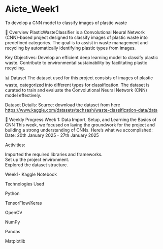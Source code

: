 # Aicte_Week1
To develop a CNN model to classify images of plastic waste










📖 Overview
PlasticWasteClassifier is a Convolutional Neural Network (CNN)-based project designed to classify images of plastic waste into predefined categories. The goal is to assist in waste management and recycling by automatically identifying plastic types from images.

Key Objectives:
  Develop an efficient deep learning model to classify plastic waste.
  Contribute to environmental sustainability by facilitating plastic recycling.


📊 Dataset
The dataset used for this project consists of images of plastic waste, categorized into different types for classification. The dataset is curated to train and evaluate the Convolutional Neural Network (CNN) model effectively.

Dataset Details:
    Source: download the dataset from here 
https://www.kaggle.com/datasets/techsash/waste-classification-data/data

📅 Weekly Progress
Week 1: Data Import, Setup, and Learning the Basics of CNN
This week, we focused on laying the groundwork for the project and building a strong understanding of CNNs. Here’s what we accomplished:
Date: 20th January 2025 - 27th January 2025

Activities:

Imported the required libraries and frameworks.      
Set up the project environment.      
Explored the dataset structure.

Week1-
Kaggle Notebook

Technologies Used

Python

TensorFlow/Keras

OpenCV

NumPy

Pandas

Matplotlib
